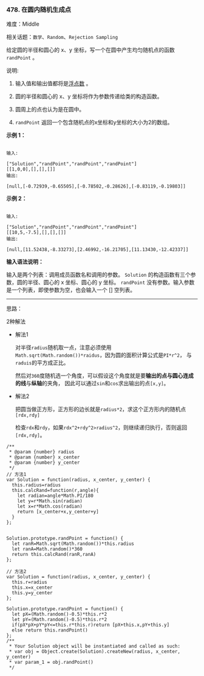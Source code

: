 ### 478. 在圆内随机生成点

难度：Middle

相关话题：`数学`、`Random`、`Rejection Sampling`

给定圆的半径和圆心的 x、y 坐标，写一个在圆中产生均匀随机点的函数 `randPoint` 。



说明:




1. 输入值和输出值都将是[浮点数](https://baike.baidu.com/item/%E6%B5%AE%E7%82%B9%E6%95%B0/6162520)
。

2. 圆的半径和圆心的 x、y 坐标将作为参数传递给类的构造函数。

3. 圆周上的点也认为是在圆中。

4.  `randPoint` 返回一个包含随机点的x坐标和y坐标的大小为2的数组。





**示例 1：** 





```

输入:

["Solution","randPoint","randPoint","randPoint"]
[[1,0,0],[],[],[]]
输出:

[null,[-0.72939,-0.65505],[-0.78502,-0.28626],[-0.83119,-0.19803]]

```


**示例 2：** 





```

输入:

["Solution","randPoint","randPoint","randPoint"]
[[10,5,-7.5],[],[],[]]
输出:

[null,[11.52438,-8.33273],[2.46992,-16.21705],[11.13430,-12.42337]]
```


**输入语法说明：** 



输入是两个列表：调用成员函数名和调用的参数。 `Solution` 的构造函数有三个参数，圆的半径、圆心的 x 坐标、圆心的 y 坐标。 `randPoint` 没有参数。输入参数是一个列表，即使参数为空，也会输入一个 [] 空列表。




-----

思路：

2种解法

* 解法1

    对半径`radius`随机取一点，注意必须使用`Math.sqrt(Math.random())*raidus`，因为圆的面积计算公式是`PI*r^2`，
    与`raduis`的平方成正比。
    
    然后对`360`度随机选一个角度，可以假设这个角度就是要**输出的点与圆心连成的线**与**纵轴**的夹角，
    因此可以通过`sin`和`cos`求出输出的点`[x,y]`。

* 解法2

    把圆当做正方形，正方形的边长就是`radius*2`，求这个正方形内的随机点`[rdx,rdy]`
    
    检查`rdx`和`rdy`，如果`rdx^2+rdy^2>radius^2`，则继续递归执行，否则返回`[rdx,rdy]`。


```
/**
 * @param {number} radius
 * @param {number} x_center
 * @param {number} y_center
 */
// 方法1
var Solution = function(radius, x_center, y_center) {
  this.radius=radius
  this.calcRand=function(r,angle){
    let radian=angle*Math.PI/180
    let y=r*Math.sin(radian)
    let x=r*Math.cos(radian)
    return [x_center+x,y_center+y]
  }
};


Solution.prototype.randPoint = function() {
  let ranR=Math.sqrt(Math.random())*this.radius
  let ranA=Math.random()*360
  return this.calcRand(ranR,ranA)
};

// 方法2
var Solution = function(radius, x_center, y_center) {
  this.r=radius
  this.x=x_center
  this.y=y_center
};

Solution.prototype.randPoint = function() {
  let pX=(Math.random()-0.5)*this.r*2
  let pY=(Math.random()-0.5)*this.r*2
  if(pX*pX+pY*pY<=this.r*this.r)return [pX+this.x,pY+this.y]
  else return this.randPoint()
};
/** 
 * Your Solution object will be instantiated and called as such:
 * var obj = Object.create(Solution).createNew(radius, x_center, y_center)
 * var param_1 = obj.randPoint()
 */



```

